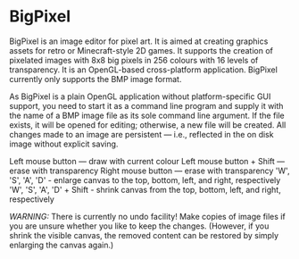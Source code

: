 BigPixel
========

BigPixel is an image editor for pixel art. It is aimed at creating graphics assets for retro or
Minecraft-style 2D games. It supports the creation of pixelated images with 8x8 big pixels in
256 colours with 16 levels of transparency. It is an OpenGL-based cross-platform application.
BigPixel currently only supports the BMP image format.

As BigPixel is a plain OpenGL application without platform-specific GUI support, you need to start
it as a command line program and supply it with the name of a BMP image file as its sole command
line argument. If the file exists, it will be opened for editing; otherwise, a new file will be
created. All changes made to an image are persistent — i.e., reflected in the on disk image without
explicit saving.

  Left mouse button          — draw with current colour
  Left mouse button + Shift  — erase with transparency
  Right mouse button         — erase with transparency
  'W', 'S', 'A', 'D'         - enlarge canvas to the top, bottom, left, and right, respectively
  'W', 'S', 'A', 'D' + Shift - shrink canvas from the top, bottom, left, and right, respectively

*WARNING:* There is currently no undo facility! Make copies of image files if you are unsure whether
you like to keep the changes. (However, if you shrink the visible canvas, the removed content can
be restored by simply enlarging the canvas again.)
